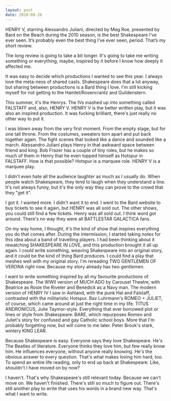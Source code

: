 ```yaml
---
layout: post
date: 2010-09-20
---  
```


HENRY V, starring Alessandro Juliani, directed by Meg Roe, presented by Bard on the Beach during the 2010 season, is the best Shakespeare I’ve ever seen. It’s probably even the best thing I’ve ever seen, period. That’s my short review.

The long review is going to take a bit longer. It's going to take me writing something or everything, maybe, inspired by it before I know how deeply it affected me. 

It was easy to decide which productions I wanted to see this year. I always love the meta-ness of shared casts. Shakespeare does that a lot anyway, but sharing between productions is a Bard thing I love. I'm still kicking myself for not getting to the Hamlet/Rosencrantz and Guildenstern.

This summer, it's the Henrys. The IVs mashed up into something called FALSTAFF and, also, HENRY V. HENRY V is the better written play, but it was also an inspired production. It was fucking brilliant, there's just really no other way to put it. 

I was blown away from the very first moment. From the empty stage, but for one tall throne. From the costumes, sweaters torn apart and put back together again. The fight scenes that looked like a dance and sounded like a march. Alessandro Juliani plays Henry in that awkward space between friend and king. Bob Frazer has a couple of tiny roles, but he makes so much of them in Henry that he even topped himself as Hotspur in FALSTAFF. How is that possible? Hotspur is a marquee role. HENRY V is a marquee play.

I didn't even hate all the audience laughter as much as I usually do. When people watch Shakespeare, they tend to laugh when they understand a line. It's not always funny, but it's the only way they can prove to the crowd that they "get it".

I got it. I wanted more. I didn't want it to end. I went to the Bard website to buy tickets to see it again, but HENRY was all sold out. The other shows, you could still find a few tickets. Henry was all sold out. I think word got around. There's no way they were all BATTLESTAR GALACTICA fans.

On my way home, I thought, it's the kind of show that inspires everything you do that comes after. During the intermission, I started taking notes for this idea about a band of travelling players. I had been thinking about it rewatching SHAKESPEARE IN LOVE, and this production brought it all up again. I could write something, weaving Shakespeare into an original story, and it could be the kind of thing Bard produces. I could find a play that meshes well with my original story. I'm rereading TWO GENTLEMEN OF VERONA right now. Because my story already has two gentlemen.

I want to write something inspired by all my favourite productions of Shakespeare. The WWII version of MUCH ADO by Carousel Theatre, with Beatrice as Rosie the Riveter and Benedick as a Navy man. The modern version of HENRY IV I saw in Ashland, with the punk Hal and Falstaff, contrasted with the militaristic Hotspur. Baz Luhrmann's ROMEO + JULIET, of course, which came around at just the right time in my life. TITUS ANDRONICUS, Julie Taymor-style. Everything that ever borrowed plot or lines or style from Shakespeare. BARE, which repurposes Romeo and Juliet's story for confused and gay Catholic school boys. More that I'm probably forgetting now, but will come to me later. Peter Brook's stark, wintery KING LEAR.

Because Shakespeare is easy. Everyone says they love Shakespeare. He's The Beatles of literature. Everyone thinks they love him, but few really know him. He influences everyone, without anyone really knowing. He's the obvious answer to every question. That's what makes loving him hard, too. To spend an entire life reading, only to end up back at Shakespeare. Like, shouldn't I have moved on by now? 

I haven't. That's why Shakespeare's still relevant today. Because we can't move on. We haven't finished. There's still so much to figure out. There's still another play to write that uses his words in a brand new way. That's what I want to write.
